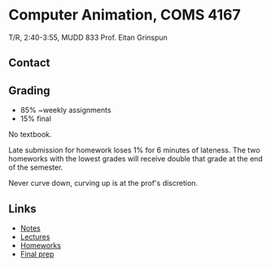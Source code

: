 # Computer Animation, COMS 4167
T/R, 2:40-3:55, MUDD 833
Prof. Eitan Grinspun

## Contact


## Grading
- 85% ~weekly assignments
- 15% final

No textbook.

Late submission for homework loses 1% for 6 minutes of lateness. The two homeworks with the lowest grades will receive double that grade at the end of the semester.

Never curve down, curving up is at the prof's discretion.

## Links
- [Notes](https://github.com/radamadah/fall-2016/blob/master/COMS4167/notes.md)
- [Lectures](https://github.com/radamadah/fall-2016/blob/master/COMS4167/lectures.md)
- [Homeworks](https://github.com/radamadah/fall-2016/blob/master/COMS4167/homeworks.md)
- [Final prep](https://github.com/radamadah/fall-2016/blob/master/COMS4167/final-prep.md)

